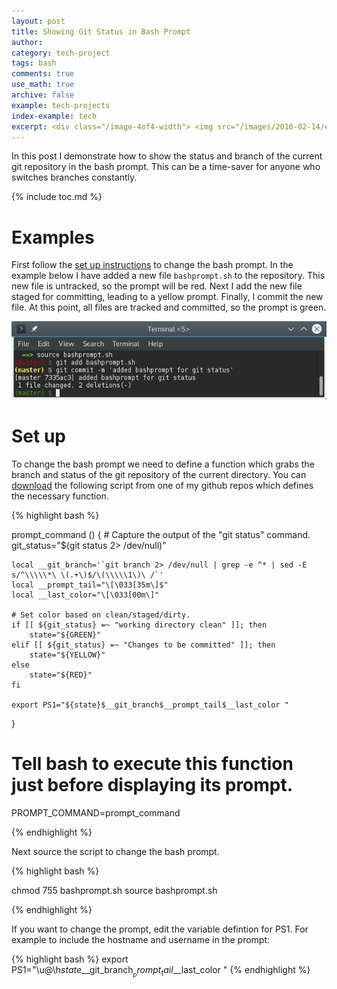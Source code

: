 ```yaml
---
layout: post
title: Showing Git Status in Bash Prompt
author:
category: tech-project
tags: bash
comments: true
use_math: true
archive: false
example: tech-projects
index-example: tech
excerpt: <div class="/image-4of4-width"> <img src="/images/2016-02-14/example_prompt.png"/> </div> Show the status and branch of your git repo by the color of bash prompt.
---
```


In this post I demonstrate how to show the status and branch of the current git
repository in the bash prompt. This can be a time-saver for anyone who switches
branches constantly.

{% include toc.md %}

# Examples

First follow the [set up instructions](#set-up) to change the bash prompt. In
the example below I have added a new file `bashprompt.sh` to the repository.
This new file is untracked, so the prompt will be red. Next I add the new file
staged for committing, leading to a yellow prompt. Finally, I commit the new
file. At this point, all files are tracked and committed, so the prompt is
green.

<div class="image-4of4-width">
  <img src="/images/2016-02-14/example_prompt.png"/>
</div>

# Set up

To change the bash prompt we need to define a function which grabs the branch
and status of the git repository of the current directory. You can
[download](https://raw.githubusercontent.com/ezbc/dot_files/7335ac33804cd989eadac6041b325d21e3e6bce2/bashprompt.sh)
the following script from one of my github repos which defines the necessary
function.

{% highlight bash %}

prompt_command () {
    # Capture the output of the "git status" command.
    git_status="$(git status 2> /dev/null)"

    local __git_branch='`git branch 2> /dev/null | grep -e ^* | sed -E  s/^\\\\\*\ \(.+\)$/\(\\\\\1\)\ /`'
    local __prompt_tail="\[\033[35m\]$"
    local __last_color="\[\033[00m\]"

    # Set color based on clean/staged/dirty.
    if [[ ${git_status} =~ "working directory clean" ]]; then
        state="${GREEN}"
    elif [[ ${git_status} =~ "Changes to be committed" ]]; then
        state="${YELLOW}"
    else
        state="${RED}"
    fi

    export PS1="${state}$__git_branch$__prompt_tail$__last_color "
}

# Tell bash to execute this function just before displaying its prompt.
PROMPT_COMMAND=prompt_command


{% endhighlight %}

Next source the script to change the bash prompt.

{% highlight bash %}

chmod 755 bashprompt.sh
source bashprompt.sh

{% endhighlight %}

If you want to change the prompt, edit the variable defintion for PS1. For
example to include the hostname and username in the prompt:

{% highlight bash %}
    export PS1="\u@\h${state}$__git_branch$__prompt_tail$__last_color "
{% endhighlight %}


